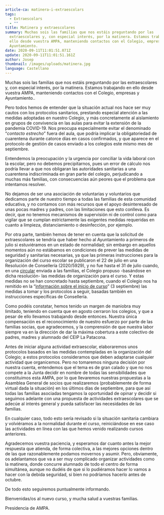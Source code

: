 ```yaml
---
article-ca: matinera-i-extraescolars
tags:
  - Extraescolars
  - ""
title: Matinera y extraescolares
summary: Muchas sois las familias que nos estáis preguntando por las
  extraescolares y, con especial interés, por la matinera. Estamos trabajando en
  ello desde vuestra AMPA, manteniendo contactos con el Colegio, empresas y
  Ayuntamiento.
date: 2020-09-11T11:01:51.071Z
update: 2020-09-11T11:01:51.161Z
author: Josep
thumbnail: /images/uploads/matinera.jpg
language: Castellano
---
```

Muchas sois las familias que nos estáis preguntando por las extraescolares y, con especial interés, por la matinera. Estamos trabajando en ello desde vuestra AMPA, manteniendo contactos con el Colegio, empresas y Ayuntamiento..

Pero todos hemos de entender que la situación actual nos hace ser muy cautos con los protocolos sanitarios, prestando especial atención a las medidas adoptadas en nuestro Colegio, y más concretamente al aislamiento en grupos de convivencia en las aulas para evitar la extensión de la pandemia COVID-19. Nos preocupa especialmente evitar el denominado “*contacto estrecho*” fuera del aula, que podría implicar la obligatoriedad de cuarentena durante catorce días en casos confirmados, y que aparece en el protocolo de gestión de casos enviado a los colegios este mismo mes de septiembre.

Entendemos la preocupación y la urgencia por conciliar la vida laboral con la escolar, pero no debemos precipitarnos, pues un error de cálculo nos podría llevar a que nos obligaran las autoridades sanitarias a una cuarentena indiscriminada en gran parte del colegio, perjudicando a muchas más familias, con consecuencias aún peores que el problema que intentamos resolver.

No dejamos de ser una asociación de voluntarias y voluntarios que dedicamos parte de nuestro tiempo a todas las familias de esta comunidad educativa, y no contamos con más recursos que el apoyo desinteresado de unas pocas madres y padres, con las limitaciones que esto conlleva. Es decir, que no tenemos mecanismos de supervisión ni de control como para vigilar que se cumplan estrictamente las exigentes medidas requeridas en cuanto a limpieza, distanciamiento o desinfección, por ejemplo.

Por otra parte, también hemos de tener en cuenta que la solicitud de extraescolares se tendría que haber hecho al Ayuntamiento a primeros de julio si estuviéramos en un estado de normalidad; sin embargo en aquellos momentos aún no estábamos en condiciones de prever las medidas de seguridad y sanitarias necesarias, ya que las primeras instrucciones para la organización del curso escolar se publicaron el 22 de julio en una Resolución de Consellería (2020/5929), y no fue hasta el 31 de julio cuando, en una [circular](http://ceiplapatacona.edu.gva.es/inicio-de-curso/) enviada a las familias, el Colegio propuso -basándose en dicha resolución- las medidas de organización para el curso. Y estas medidas no se han concretado hasta septiembre, cuando el Colegio nos ha remitido en la “[información sobre el inicio de curso](http://ceiplapatacona.edu.gva.es/informacion-general-inicio-curso-20-21/)” (3 septiembre) las medidas a tomar y los protocolos a seguir, basadas también en instrucciones específicas de Consellería.

Como podéis constatar, hemos tenido un margen de maniobra muy limitado, teniendo en cuenta que en agosto cerraron los colegios, y que a pesar de ello llevamos trabajando desde entonces. Nuestra única compensación es el reconocimiento de nuestro esfuerzo por parte de las familias socias, que agradecemos, y la comprensión de que nuestra labor siempre va en la dirección de dar la máxima cobertura a este colectivo de padres, madres y alumnado del CEIP La Patacona.

Antes de iniciar alguna actividad extraescolar, elaboraremos unos protocolos basados en las medidas contempladas en la organización del Colegio; a estos protocolos consideramos que deben adaptarse cualquier actividad que organicemos. Pero no tomaremos ninguna decisión por nuestra cuenta, entendemos que el tema es de gran calado y que no nos compete a la Junta decidir en nombre de todas las sensibilidades que constituimos esta AMPA, por lo que llevaremos nuestras propuestas a la Asamblea General de socios que realizaremos (probablemente de forma virtual dada la situación) en los últimos días de septiembre, para que así todas las familias asociadas tengamos la oportunidad de opinar y decidir si seguimos adelante con una propuesta de actividades extraescolares que se adecúe al interés general y pueda satisfacer las necesidades de las familias.

En cualquier caso, todo esto sería revisado si la situación sanitaria cambiara y volviéramos a la normalidad durante el curso, reiniciándose en ese caso las actividades en línea con las que hemos venido realizando cursos anteriores.

Agradecemos vuestra paciencia, y esperamos dar cuanto antes la mejor respuesta que atienda, de forma colectiva, a las mejores opciones dentro de las que razonablemente podamos movernos y asumir. Pero, obviamente, os adelantamos que va a ser muy complicado organizar actividades como la matinera, donde concurre alumnado de todo el centro de forma simultánea, aunque no dudéis de que si lo pudiéramos hacer lo vamos a hacer con la debida seguridad, si bien no podríamos hacerlo antes de octubre.

De todo esto seguiremos puntualmente informando.

Bienvenidas/os al nuevo curso, y mucha salud a vuestras familias.

Presidencia de AMPA.
